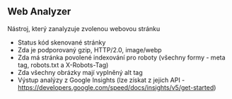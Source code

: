 ## Web Analyzer

Nástroj, který zanalyzuje zvolenou webovou stránku

- Status kód skenované stránky
- Zda je podporovaný gzip, HTTP/2.0, image/webp
- Zda má stránka povolené indexování pro roboty (všechny formy - meta tag, robots.txt a X-Robots-Tag)
- Zda všechny obrázky mají vyplněný alt tag
- Výstup analýzy z Google Insights (lze získat z jejich API - https://developers.google.com/speed/docs/insights/v5/get-started)
